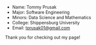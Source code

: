- Name: Tommy Prusak 
- Major: Software Engineering
- Minors: Data Science and Mathematics
- College: Shippensburg University
- Email: tprusak01@gmail.com

Thank you for checking out my page!

<!---
its-pru/its-pru is a ✨ special ✨ repository because its `README.md` (this file) appears on your GitHub profile.
You can click the Preview link to take a look at your changes.
--->
